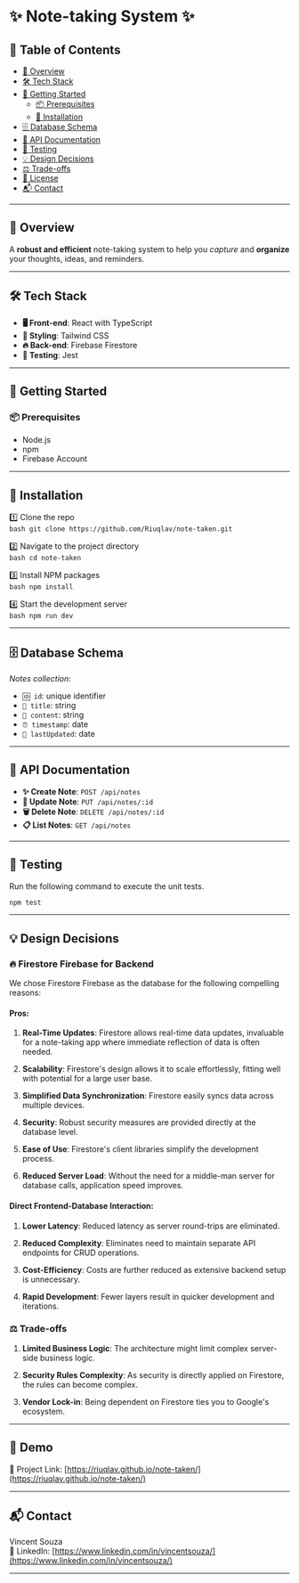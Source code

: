 # ✨ Note-taking System ✨

## 📑 Table of Contents

- [🌟 Overview](#overview)
- [🛠 Tech Stack](#tech-stack)
- [🚀 Getting Started](#getting-started)
  - [📦 Prerequisites](#prerequisites)
  - [🔧 Installation](#installation)
- [🗄 Database Schema](#database-schema)
- [📝 API Documentation](#api-documentation)
- [🧪 Testing](#testing)
- [💡 Design Decisions](#design-decisions)
- [⚖ Trade-offs](#trade-offs)
- [📜 License](#license)
- [📬 Contact](#contact)

---

## 🌟 Overview

A **robust and efficient** note-taking system to help you _capture_ and **organize** your thoughts, ideas, and reminders.

---

## 🛠 Tech Stack

- **🖥 Front-end**: React with TypeScript
- **🎨 Styling**: Tailwind CSS
- **🔥 Back-end**: Firebase Firestore
- **🧪 Testing**: Jest

---

## 🚀 Getting Started

### 📦 Prerequisites

- Node.js
- npm
- Firebase Account

---

## 🔧 Installation

1️⃣ Clone the repo  
 `bash
    git clone https://github.com/Riuqlav/note-taken.git
    `

2️⃣ Navigate to the project directory  
 `bash
    cd note-taken
    `

3️⃣ Install NPM packages  
 `bash
    npm install
    `

4️⃣ Start the development server  
 `bash
    npm run dev
    `

---

## 🗄 Database Schema

_Notes collection_:

- `🆔 id`: unique identifier
- `📝 title`: string
- `📃 content`: string
- `⏰ timestamp`: date
- `🔄 lastUpdated`: date

---

## 📝 API Documentation

- **✨ Create Note**: `POST /api/notes`
- **📝 Update Note**: `PUT /api/notes/:id`
- **🗑 Delete Note**: `DELETE /api/notes/:id`
- **📋 List Notes**: `GET /api/notes`

---

## 🧪 Testing

Run the following command to execute the unit tests.

```bash
npm test
```

---

## 💡 Design Decisions

### 🔥 Firestore Firebase for Backend

We chose Firestore Firebase as the database for the following compelling reasons:

#### Pros:

1. **Real-Time Updates**: Firestore allows real-time data updates, invaluable for a note-taking app where immediate reflection of data is often needed.

2. **Scalability**: Firestore's design allows it to scale effortlessly, fitting well with potential for a large user base.

3. **Simplified Data Synchronization**: Firestore easily syncs data across multiple devices.

4. **Security**: Robust security measures are provided directly at the database level.

5. **Ease of Use**: Firestore's client libraries simplify the development process.

6. **Reduced Server Load**: Without the need for a middle-man server for database calls, application speed improves.

#### Direct Frontend-Database Interaction:

1. **Lower Latency**: Reduced latency as server round-trips are eliminated.

2. **Reduced Complexity**: Eliminates need to maintain separate API endpoints for CRUD operations.

3. **Cost-Efficiency**: Costs are further reduced as extensive backend setup is unnecessary.

4. **Rapid Development**: Fewer layers result in quicker development and iterations.

### ⚖ Trade-offs

1. **Limited Business Logic**: The architecture might limit complex server-side business logic.

2. **Security Rules Complexity**: As security is directly applied on Firestore, the rules can become complex.

3. **Vendor Lock-in**: Being dependent on Firestore ties you to Google's ecosystem.

---

## 🎥 Demo

🔗 Project Link: [https://riuqlav.github.io/note-taken/](https://riuqlav.github.io/note-taken/)

---

## 📬 Contact

Vincent Souza  
🔗 LinkedIn: [https://www.linkedin.com/in/vincentsouza/](https://www.linkedin.com/in/vincentsouza/)

---
